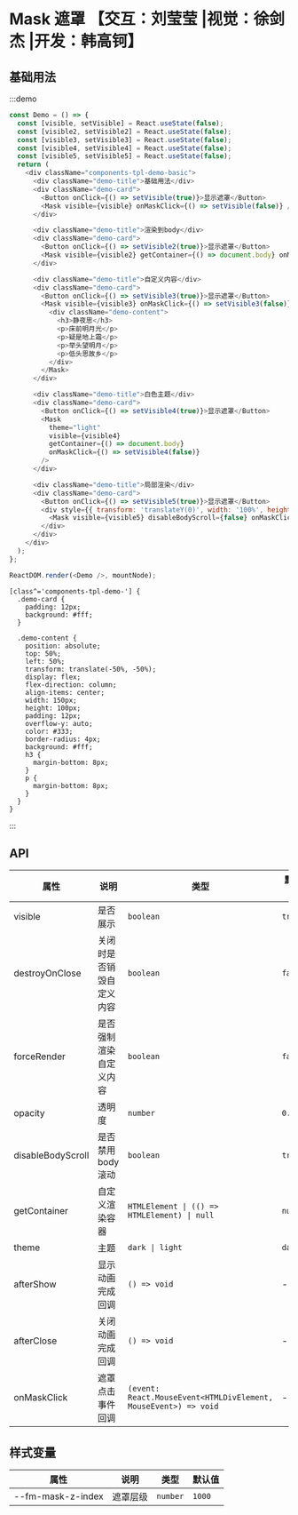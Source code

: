 # Mask 遮罩 【交互：刘莹莹 |视觉：徐剑杰 |开发：韩高钶】

## 基础用法

:::demo

```js
const Demo = () => {
  const [visible, setVisible] = React.useState(false);
  const [visible2, setVisible2] = React.useState(false);
  const [visible3, setVisible3] = React.useState(false);
  const [visible4, setVisible4] = React.useState(false);
  const [visible5, setVisible5] = React.useState(false);
  return (
    <div className="components-tpl-demo-basic">
      <div className="demo-title">基础用法</div>
      <div className="demo-card">
        <Button onClick={() => setVisible(true)}>显示遮罩</Button>
        <Mask visible={visible} onMaskClick={() => setVisible(false)} />
      </div>

      <div className="demo-title">渲染到body</div>
      <div className="demo-card">
        <Button onClick={() => setVisible2(true)}>显示遮罩</Button>
        <Mask visible={visible2} getContainer={() => document.body} onMaskClick={() => setVisible2(false)} />
      </div>

      <div className="demo-title">自定义内容</div>
      <div className="demo-card">
        <Button onClick={() => setVisible3(true)}>显示遮罩</Button>
        <Mask visible={visible3} onMaskClick={() => setVisible3(false)} destroyOnClose={true}>
          <div className="demo-content">
            <h3>静夜思</h3>
            <p>床前明月光</p>
            <p>疑是地上霜</p>
            <p>举头望明月</p>
            <p>低头思故乡</p>
          </div>
        </Mask>
      </div>

      <div className="demo-title">白色主题</div>
      <div className="demo-card">
        <Button onClick={() => setVisible4(true)}>显示遮罩</Button>
        <Mask
          theme="light"
          visible={visible4}
          getContainer={() => document.body}
          onMaskClick={() => setVisible4(false)}
        />
      </div>

      <div className="demo-title">局部渲染</div>
      <div className="demo-card">
        <Button onClick={() => setVisible5(true)}>显示遮罩</Button>
        <div style={{ transform: 'translateY(0)', width: '100%', height: 200 }}>
          <Mask visible={visible5} disableBodyScroll={false} onMaskClick={() => setVisible5(false)} />
        </div>
      </div>
    </div>
  );
};

ReactDOM.render(<Demo />, mountNode);
```

```less
[class^='components-tpl-demo-'] {
  .demo-card {
    padding: 12px;
    background: #fff;
  }

  .demo-content {
    position: absolute;
    top: 50%;
    left: 50%;
    transform: translate(-50%, -50%);
    display: flex;
    flex-direction: column;
    align-items: center;
    width: 150px;
    height: 100px;
    padding: 12px;
    overflow-y: auto;
    color: #333;
    border-radius: 4px;
    background: #fff;
    h3 {
      margin-bottom: 8px;
    }
    p {
      margin-bottom: 8px;
    }
  }
}
```

:::

## API

| 属性              | 说明                     | 类型                                                            | 默认值  |
| ----------------- | ------------------------ | --------------------------------------------------------------- | ------- |
| visible           | 是否展示                 | `boolean`                                                       | `true`  |
| destroyOnClose    | 关闭时是否销毁自定义内容 | `boolean`                                                       | `false` |
| forceRender       | 是否强制渲染自定义内容   | `boolean`                                                       | `false` |
| opacity           | 透明度                   | `number`                                                        | `0.6`   |
| disableBodyScroll | 是否禁用 body 滚动       | `boolean`                                                       | `true`  |
| getContainer      | 自定义渲染容器           | `HTMLElement \| (() => HTMLElement) \| null`                    | `null`  |
| theme             | 主题                     | `dark \| light`                                                 | `dark`  |
| afterShow         | 显示动画完成回调         | `() => void`                                                    | -       |
| afterClose        | 关闭动画完成回调         | `() => void`                                                    | -       |
| onMaskClick       | 遮罩点击事件回调         | `(event: React.MouseEvent<HTMLDivElement, MouseEvent>) => void` | -       |

## 样式变量

| 属性              | 说明     | 类型     | 默认值 |
| ----------------- | -------- | -------- | ------ |
| --fm-mask-z-index | 遮罩层级 | `number` | `1000` |
